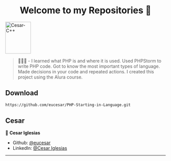 <h1 align="center">Welcome to my Repositories 🤝</h1>
<p>
   <img align="center" alt="Cesar-C++" height="100" width="80" src="https://cdn.jsdelivr.net/gh/devicons/devicon/icons/php/php-original.svg">
</p>

> 🌱👨‍💻 - I learned what PHP is and where it is used. Used PHPStorm to write PHP code. Got to know the most important types of language. Made decisions in your code and repeated actions. I created this project using the Alura course.


## Download

```sh
https://github.com/eucesar/PHP-Starting-in-Language.git
```

## Cesar

👤 **Cesar Iglesias**

* Github: [@eucesar](https://github.com/eucesar)
* LinkedIn: [@Cesar Iglesias](https://www.linkedin.com/in/cesar-iglesias-tecnologia/)

***
